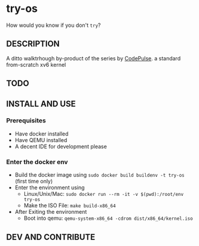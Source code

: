 # try-os

How would you know if you don't `try`?

## DESCRIPTION

A ditto walktrhough by-product of the series by [CodePulse](https://www.youtube.com/c/CodePulse). a standard from-scratch xv6 kernel

## TODO

## INSTALL AND USE

### Prerequisites

- Have docker installed
- Have QEMU installed
- A decent IDE for development please

### Enter the docker env

- Build the docker image using `sudo docker build buildenv -t try-os` (first time only)
- Enter the environment using
    - Linux/Unix/Mac: `sudo docker run --rm -it -v $(pwd):/root/env try-os`
    - Make the ISO File: `make build-x86_64`
- After Exiting the environment
    - Boot into qemu: `qemu-system-x86_64 -cdrom dist/x86_64/kernel.iso`

## DEV AND CONTRIBUTE

